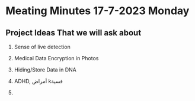 # Meating Minutes 17-7-2023 Monday

## Project Ideas That we will ask about

1. Sense of live detection 

2. Medical Data Encryption in Photos

3. Hiding/Store Data in DNA 

4. ADHD, أمراض kفسية


5. 


